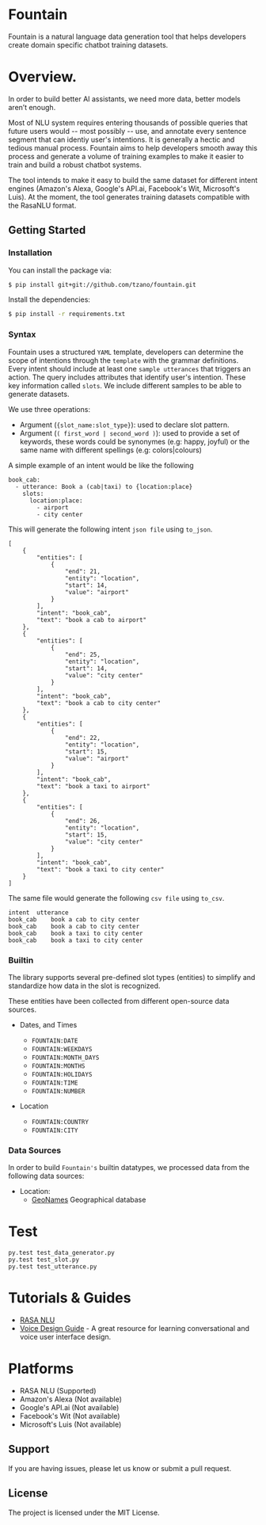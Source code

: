 # Fountain 

Fountain is a natural language data generation tool that helps developers create domain specific chatbot training datasets. 

# Overview.

In order to build better AI assistants, we need more data, better models aren’t enough.

Most of NLU system requires entering thousands of possible queries that future users would -- most possibly -- use, and annotate every sentence segment that can identiy user's intentions. It is generally a hectic and tedious manual process. Fountain aims to help developers smooth away this process and generate a volume of training examples to make it easier to train and build a robust chatbot systems. 

The tool intends to make it easy to build the same dataset for different intent engines (Amazon's Alexa, Google's API.ai, Facebook's Wit, Microsoft's Luis). At the moment, the tool generates training datasets compatible with the RasaNLU format.


## Getting Started

### Installation
You can install the package via:
```sh
$ pip install git+git://github.com/tzano/fountain.git
```
Install the dependencies:
```sh
$ pip install -r requirements.txt
```

### Syntax

Fountain uses a structured `YAML` template, developers can determine the scope of intentions through the `template`  with the grammar definitions. Every intent should include at least one `sample utterances` that triggers an action. The query includes attributes that identify user's intention. These key information called `slots`. We include different samples to be able to generate datasets.

We use three operations:
- Argument (`{slot_name:slot_type}`): used to declare slot pattern.
- Argument (`( first_word | second_word )`): used to provide a set of keywords, these words could be synonymes (e.g: happy, joyful) or the same name with different spellings (e.g: colors|colours) 

A simple example of an intent would be like the following
```
book_cab:
  - utterance: Book a (cab|taxi) to {location:place}
    slots:
      location:place:
        - airport
        - city center
```

This will generate the following intent `json file` using `to_json`.
```
[
    {
        "entities": [
            {
                "end": 21, 
                "entity": "location", 
                "start": 14, 
                "value": "airport"
            }
        ], 
        "intent": "book_cab", 
        "text": "book a cab to airport"
    }, 
    {
        "entities": [
            {
                "end": 25, 
                "entity": "location", 
                "start": 14, 
                "value": "city center"
            }
        ], 
        "intent": "book_cab", 
        "text": "book a cab to city center"
    }, 
    {
        "entities": [
            {
                "end": 22, 
                "entity": "location", 
                "start": 15, 
                "value": "airport"
            }
        ], 
        "intent": "book_cab", 
        "text": "book a taxi to airport"
    }, 
    {
        "entities": [
            {
                "end": 26, 
                "entity": "location", 
                "start": 15, 
                "value": "city center"
            }
        ], 
        "intent": "book_cab", 
        "text": "book a taxi to city center"
    }
]
```

The same file would generate the following  `csv file` using `to_csv`.
```
intent	utterance
book_cab	book a cab to city center
book_cab	book a cab to city center
book_cab	book a taxi to city center
book_cab	book a taxi to city center
```

 
### Builtin 
The library supports several pre-defined slot types (entities) to simplify and standardize how data in the slot is recognized.

These entities have been collected from different open-source data sources. 

- Dates, and Times
    - `FOUNTAIN:DATE`
    - `FOUNTAIN:WEEKDAYS`
    - `FOUNTAIN:MONTH_DAYS`
    - `FOUNTAIN:MONTHS`
    - `FOUNTAIN:HOLIDAYS`
    - `FOUNTAIN:TIME`
    - `FOUNTAIN:NUMBER`

- Location
    - `FOUNTAIN:COUNTRY`
    - `FOUNTAIN:CITY`


### Data Sources
In order to build `Fountain's` builtin datatypes, we processed data from the following data sources: 

- Location: 
    - [GeoNames](http://www.geonames.org/) Geographical database 


# Test

```
py.test test_data_generator.py
py.test test_slot.py
py.test test_utterance.py

```

# Tutorials & Guides 
- [RASA NLU](https://github.com/RasaHQ/rasa_nlu)
- [Voice Design Guide](https://developer.amazon.com/designing-for-voice/) - A great resource for learning conversational and voice user interface design.

# Platforms 
- RASA NLU (Supported)
- Amazon's Alexa (Not available)
- Google's API.ai (Not available)
- Facebook's Wit (Not available)
- Microsoft's Luis (Not available)




## Support
If you are having issues, please let us know or submit a pull request.

## License
The project is licensed under the MIT License.